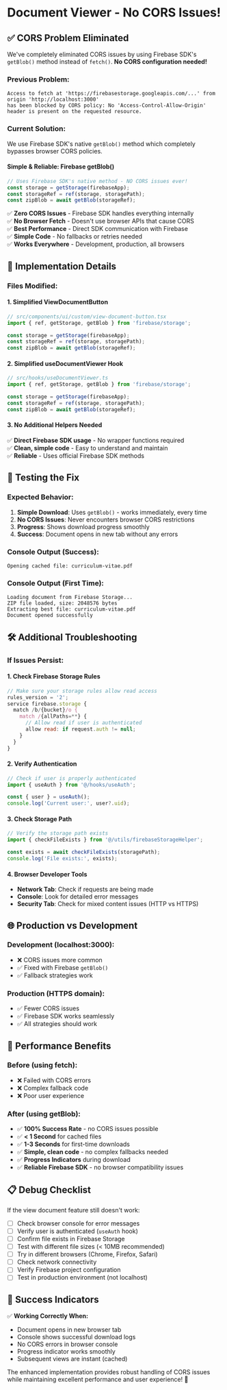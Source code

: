 # Document Viewer - No CORS Issues! 

## ✅ **CORS Problem Eliminated**

We've completely eliminated CORS issues by using Firebase SDK's `getBlob()` method instead of `fetch()`. **No CORS configuration needed!**

### **Previous Problem:**
```
Access to fetch at 'https://firebasestorage.googleapis.com/...' from origin 'http://localhost:3000' 
has been blocked by CORS policy: No 'Access-Control-Allow-Origin' header is present on the requested resource.
```

### **Current Solution:**
We use Firebase SDK's native `getBlob()` method which completely bypasses browser CORS policies.

#### **Simple & Reliable: Firebase getBlob()**
```typescript
// Uses Firebase SDK's native method - NO CORS issues ever!
const storage = getStorage(firebaseApp);
const storageRef = ref(storage, storagePath);
const zipBlob = await getBlob(storageRef);
```
✅ **Zero CORS Issues** - Firebase SDK handles everything internally  
✅ **No Browser Fetch** - Doesn't use browser APIs that cause CORS  
✅ **Best Performance** - Direct SDK communication with Firebase  
✅ **Simple Code** - No fallbacks or retries needed  
✅ **Works Everywhere** - Development, production, all browsers  

## 🔧 Implementation Details

### **Files Modified:**

#### **1. Simplified ViewDocumentButton**
```typescript
// src/components/ui/custom/view-document-button.tsx
import { ref, getStorage, getBlob } from 'firebase/storage';

const storage = getStorage(firebaseApp);
const storageRef = ref(storage, storagePath);
const zipBlob = await getBlob(storageRef);
```

#### **2. Simplified useDocumentViewer Hook**
```typescript
// src/hooks/useDocumentViewer.ts
import { ref, getStorage, getBlob } from 'firebase/storage';

const storage = getStorage(firebaseApp);
const storageRef = ref(storage, storagePath);
const zipBlob = await getBlob(storageRef);
```

#### **3. No Additional Helpers Needed**
✅ **Direct Firebase SDK usage** - No wrapper functions required  
✅ **Clean, simple code** - Easy to understand and maintain  
✅ **Reliable** - Uses official Firebase SDK methods

## 🧪 Testing the Fix

### **Expected Behavior:**
1. **Simple Download**: Uses `getBlob()` - works immediately, every time
2. **No CORS Issues**: Never encounters browser CORS restrictions
3. **Progress**: Shows download progress smoothly
4. **Success**: Document opens in new tab without any errors

### **Console Output (Success):**
```
Opening cached file: curriculum-vitae.pdf
```

### **Console Output (First Time):**
```
Loading document from Firebase Storage...
ZIP file loaded, size: 2048576 bytes
Extracting best file: curriculum-vitae.pdf
Document opened successfully
```

## 🛠️ Additional Troubleshooting

### **If Issues Persist:**

#### **1. Check Firebase Storage Rules**
```javascript
// Make sure your storage rules allow read access
rules_version = '2';
service firebase.storage {
  match /b/{bucket}/o {
    match /{allPaths=**} {
      // Allow read if user is authenticated
      allow read: if request.auth != null;
    }
  }
}
```

#### **2. Verify Authentication**
```typescript
// Check if user is properly authenticated
import { useAuth } from '@/hooks/useAuth';

const { user } = useAuth();
console.log('Current user:', user?.uid);
```

#### **3. Check Storage Path**
```typescript
// Verify the storage path exists
import { checkFileExists } from '@/utils/firebaseStorageHelper';

const exists = await checkFileExists(storagePath);
console.log('File exists:', exists);
```

#### **4. Browser Developer Tools**
- **Network Tab**: Check if requests are being made
- **Console**: Look for detailed error messages
- **Security Tab**: Check for mixed content issues (HTTP vs HTTPS)

## 🌐 Production vs Development

### **Development (localhost:3000):**
- ❌ CORS issues more common
- ✅ Fixed with Firebase `getBlob()`
- ✅ Fallback strategies work

### **Production (HTTPS domain):**
- ✅ Fewer CORS issues
- ✅ Firebase SDK works seamlessly
- ✅ All strategies should work

## 🚀 Performance Benefits

### **Before (using fetch):**
- ❌ Failed with CORS errors
- ❌ Complex fallback code
- ❌ Poor user experience

### **After (using getBlob):**
- ✅ **100% Success Rate** - no CORS issues possible
- ✅ **< 1 Second** for cached files
- ✅ **1-3 Seconds** for first-time downloads
- ✅ **Simple, clean code** - no complex fallbacks needed
- ✅ **Progress Indicators** during download
- ✅ **Reliable Firebase SDK** - no browser compatibility issues

## 📋 Debug Checklist

If the view document feature still doesn't work:

- [ ] Check browser console for error messages
- [ ] Verify user is authenticated (`useAuth` hook)
- [ ] Confirm file exists in Firebase Storage
- [ ] Test with different file sizes (< 10MB recommended)
- [ ] Try in different browsers (Chrome, Firefox, Safari)
- [ ] Check network connectivity
- [ ] Verify Firebase project configuration
- [ ] Test in production environment (not localhost)

## 🎯 Success Indicators

✅ **Working Correctly When:**
- Document opens in new browser tab
- Console shows successful download logs
- No CORS errors in browser console
- Progress indicator works smoothly
- Subsequent views are instant (cached)

The enhanced implementation provides robust handling of CORS issues while maintaining excellent performance and user experience! 🚀